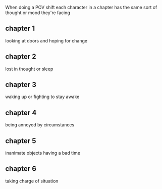 When doing a POV shift each character in a chapter has the same sort of thought or mood they're facing

## chapter 1 
looking at doors and hoping for change

## chapter 2
lost in thought or sleep

## chapter 3
waking up or fighting to stay awake

## chapter 4
being annoyed by circumstances

## chapter 5
inanimate objects having a bad time

## chapter 6
taking charge of situation